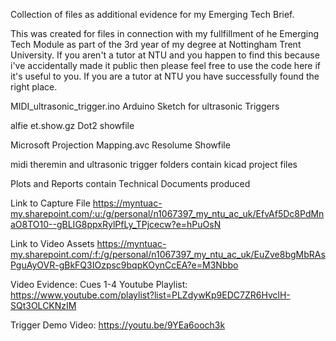 Collection of files as additional evidence for my Emerging Tech Brief.

This was created for files in connection with my fullfillment of he Emerging Tech Module as part of the 3rd year of my degree at Nottingham Trent University. If you aren't a tutor at NTU and you happen to find this because i've accidentally made it public then please feel free to use the code here if it's useful to you. If you are a tutor at NTU you have successfully found the right place.

MIDI_ultrasonic_trigger.ino Arduino Sketch for ultrasonic Triggers

alfie et.show.gz Dot2 showfile

Microsoft Projection Mapping.avc Resolume Showfile

midi theremin and ultrasonic trigger folders contain kicad project files

Plots and Reports contain Technical Documents produced

Link to Capture File https://myntuac-my.sharepoint.com/:u:/g/personal/n1067397_my_ntu_ac_uk/EfvAf5Dc8PdMnaO8TO10--gBLIG8ppxRylPfLy_TPjcecw?e=hPuOsN

Link to Video Assets https://myntuac-my.sharepoint.com/:f:/g/personal/n1067397_my_ntu_ac_uk/EuZve8bgMbRAsPguAyOVR-gBkFQ3IOzpsc9bqpKOynCcEA?e=M3Nbbo

Video Evidence:
  Cues 1-4 Youtube Playlist: https://www.youtube.com/playlist?list=PLZdywKp9EDC7ZR6HvclH-SQt3OLCKNzIM

  Trigger Demo Video: https://youtu.be/9YEa6ooch3k


